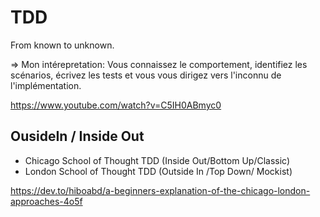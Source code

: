 # TDD

From known to unknown.

=> Mon intérepretation: Vous connaissez le comportement, identifiez les scénarios, écrivez les tests et vous vous dirigez vers l'inconnu de l'implémentation.

https://www.youtube.com/watch?v=C5IH0ABmyc0


## OusideIn / Inside Out

- Chicago School of Thought TDD (Inside Out/Bottom Up/Classic)
- London School of Thought TDD (Outside In /Top Down/ Mockist)

https://dev.to/hiboabd/a-beginners-explanation-of-the-chicago-london-approaches-4o5f
